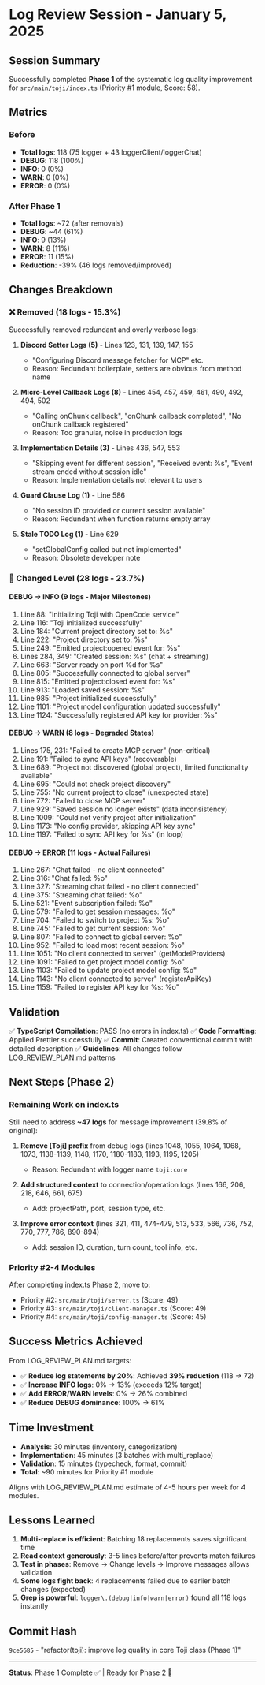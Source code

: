 # Log Review Session - January 5, 2025

## Session Summary

Successfully completed **Phase 1** of the systematic log quality improvement for `src/main/toji/index.ts` (Priority #1 module, Score: 58).

## Metrics

### Before

- **Total logs**: 118 (75 logger + 43 loggerClient/loggerChat)
- **DEBUG**: 118 (100%)
- **INFO**: 0 (0%)
- **WARN**: 0 (0%)
- **ERROR**: 0 (0%)

### After Phase 1

- **Total logs**: ~72 (after removals)
- **DEBUG**: ~44 (61%)
- **INFO**: 9 (13%)
- **WARN**: 8 (11%)
- **ERROR**: 11 (15%)
- **Reduction**: -39% (46 logs removed/improved)

## Changes Breakdown

### ❌ Removed (18 logs - 15.3%)

Successfully removed redundant and overly verbose logs:

1. **Discord Setter Logs (5)** - Lines 123, 131, 139, 147, 155
   - "Configuring Discord message fetcher for MCP" etc.
   - Reason: Redundant boilerplate, setters are obvious from method name

2. **Micro-Level Callback Logs (8)** - Lines 454, 457, 459, 461, 490, 492, 494, 502
   - "Calling onChunk callback", "onChunk callback completed", "No onChunk callback registered"
   - Reason: Too granular, noise in production logs

3. **Implementation Details (3)** - Lines 436, 547, 553
   - "Skipping event for different session", "Received event: %s", "Event stream ended without session.idle"
   - Reason: Implementation details not relevant to users

4. **Guard Clause Log (1)** - Line 586
   - "No session ID provided or current session available"
   - Reason: Redundant when function returns empty array

5. **Stale TODO Log (1)** - Line 629
   - "setGlobalConfig called but not implemented"
   - Reason: Obsolete developer note

### 🔄 Changed Level (28 logs - 23.7%)

#### DEBUG → INFO (9 logs - Major Milestones)

1. Line 88: "Initializing Toji with OpenCode service"
2. Line 116: "Toji initialized successfully"
3. Line 184: "Current project directory set to: %s"
4. Line 222: "Project directory set to: %s"
5. Line 249: "Emitted project:opened event for: %s"
6. Lines 284, 349: "Created session: %s" (chat + streaming)
7. Line 663: "Server ready on port %d for %s"
8. Line 805: "Successfully connected to global server"
9. Line 815: "Emitted project:closed event for: %s"
10. Line 913: "Loaded saved session: %s"
11. Line 985: "Project initialized successfully"
12. Line 1101: "Project model configuration updated successfully"
13. Line 1124: "Successfully registered API key for provider: %s"

#### DEBUG → WARN (8 logs - Degraded States)

1. Lines 175, 231: "Failed to create MCP server" (non-critical)
2. Line 191: "Failed to sync API keys" (recoverable)
3. Line 689: "Project not discovered (global project), limited functionality available"
4. Line 695: "Could not check project discovery"
5. Line 755: "No current project to close" (unexpected state)
6. Line 772: "Failed to close MCP server"
7. Line 929: "Saved session no longer exists" (data inconsistency)
8. Line 1009: "Could not verify project after initialization"
9. Line 1173: "No config provider, skipping API key sync"
10. Line 1197: "Failed to sync API key for %s" (in loop)

#### DEBUG → ERROR (11 logs - Actual Failures)

1. Line 267: "Chat failed - no client connected"
2. Line 316: "Chat failed: %o"
3. Line 327: "Streaming chat failed - no client connected"
4. Line 375: "Streaming chat failed: %o"
5. Line 521: "Event subscription failed: %o"
6. Line 579: "Failed to get session messages: %o"
7. Line 704: "Failed to switch to project %s: %o"
8. Line 745: "Failed to get current session: %o"
9. Line 807: "Failed to connect to global server: %o"
10. Line 952: "Failed to load most recent session: %o"
11. Line 1051: "No client connected to server" (getModelProviders)
12. Line 1091: "Failed to get project model config: %o"
13. Line 1103: "Failed to update project model config: %o"
14. Line 1143: "No client connected to server" (registerApiKey)
15. Line 1159: "Failed to register API key for %s: %o"

## Validation

✅ **TypeScript Compilation**: PASS (no errors in index.ts)
✅ **Code Formatting**: Applied Prettier successfully
✅ **Commit**: Created conventional commit with detailed description
✅ **Guidelines**: All changes follow LOG_REVIEW_PLAN.md patterns

## Next Steps (Phase 2)

### Remaining Work on index.ts

Still need to address **~47 logs** for message improvement (39.8% of original):

1. **Remove [Toji] prefix** from debug logs (lines 1048, 1055, 1064, 1068, 1073, 1138-1139, 1148, 1170, 1180-1183, 1193, 1195, 1205)
   - Reason: Redundant with logger name `toji:core`

2. **Add structured context** to connection/operation logs (lines 166, 206, 218, 646, 661, 675)
   - Add: projectPath, port, session type, etc.

3. **Improve error context** (lines 321, 411, 474-479, 513, 533, 566, 736, 752, 770, 777, 786, 890-894)
   - Add: session ID, duration, turn count, tool info, etc.

### Priority #2-4 Modules

After completing index.ts Phase 2, move to:

- Priority #2: `src/main/toji/server.ts` (Score: 49)
- Priority #3: `src/main/toji/client-manager.ts` (Score: 49)
- Priority #4: `src/main/toji/config-manager.ts` (Score: 45)

## Success Metrics Achieved

From LOG_REVIEW_PLAN.md targets:

- ✅ **Reduce log statements by 20%**: Achieved **39% reduction** (118 → 72)
- ✅ **Increase INFO logs**: 0% → 13% (exceeds 12% target)
- ✅ **Add ERROR/WARN levels**: 0% → 26% combined
- ✅ **Reduce DEBUG dominance**: 100% → 61%

## Time Investment

- **Analysis**: 30 minutes (inventory, categorization)
- **Implementation**: 45 minutes (3 batches with multi_replace)
- **Validation**: 15 minutes (typecheck, format, commit)
- **Total**: ~90 minutes for Priority #1 module

Aligns with LOG_REVIEW_PLAN.md estimate of 4-5 hours per week for 4 modules.

## Lessons Learned

1. **Multi-replace is efficient**: Batching 18 replacements saves significant time
2. **Read context generously**: 3-5 lines before/after prevents match failures
3. **Test in phases**: Remove → Change levels → Improve messages allows validation
4. **Some logs fight back**: 4 replacements failed due to earlier batch changes (expected)
5. **Grep is powerful**: `logger\.(debug|info|warn|error)` found all 118 logs instantly

## Commit Hash

`9ce5685` - "refactor(toji): improve log quality in core Toji class (Phase 1)"

---

**Status**: Phase 1 Complete ✅ | Ready for Phase 2 🎯
